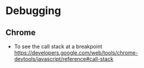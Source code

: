 # Debugging

## Chrome

- To see the call stack at a breakpoint https://developers.google.com/web/tools/chrome-devtools/javascript/reference#call-stack
